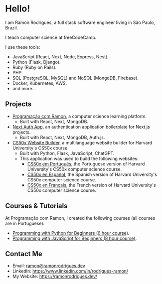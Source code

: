 # Hello!

I am Ramon Rodrigues, a full stack software engineer living in São Paulo, Brazil.

I teach computer science at freeCodeCamp.

I use these tools:
- JavaScript (React, Next, Node, Express, Nest).
- Python (Flask, Django).
- Ruby (Ruby on Rails).
- PHP.
- SQL (PostgreSQL, MySQL) and NoSQL (MongoDB, Firebase).
- Docker, Kubernetes, AWS.
- and more...


## Projects

- [Programação com Ramon](https://www.programacaocomramon.com/), a computer science learning platform.
  - Built with React, Next, MongoDB.
- [Next Auth App](https://github.com/ramonfrombr/next-auth-app), an authentication application boilerplate for Next.js projects.
  - Built with React, Next, MongoDB, Auth.js.
- [CS50x Website Builder](https://github.com/ramonfrombr/cs50x-website-builder), a multilanguage website builder for Harvard University's CS50x course.
  - Built with Python, Flask, JavaScript, ChatGPT.
  - This application was used to build the following websites:
    - [CS50x em Português](https://cs50xemportugues.github.io/), the Portuguese version of Harvard University's CS50x computer science course.
    - [CS50x en Español](https://cs50xenespanol.github.io/), the Spanish version of Harvard University's CS50x computer science course.
    - [CS50x en Français](https://cs50xenfrancais.github.io/), the French version of Harvard University's CS50x computer science course.

## Courses & Tutorials

At Programação com Ramon, I created the following courses (all courses are in Portuguese):
- [Programming with Python for Beginners (6 hour course)](https://www.youtube.com/watch?v=yaqVbs9f_xg).
- [Programming with JavaScript for Beginners (8 hour course)](https://www.youtube.com/watch?v=aA31cVca_hI).

## Contact Me
- Email: ramon@ramonrodrigues.dev
- LinkedIn: <a target="_blank" href="https://www.linkedin.com/in/rodrigues-ramon/">https://www.linkedin.com/in/rodrigues-ramon/</a>
- My Website: <a target="_blank" href="https://ramonrodrigues.dev/">https://ramonrodrigues.dev/</a>
